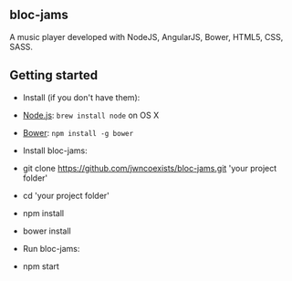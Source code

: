 ## bloc-jams

A music player developed with NodeJS, AngularJS, Bower, HTML5, CSS, SASS.

## Getting started
* Install (if you don't have them):
* [Node.js](http://nodejs.org): `brew install node` on OS X
* [Bower](http://bower.io): `npm install -g bower`

* Install bloc-jams:
* git clone https://github.com/jwncoexists/bloc-jams.git 'your project folder'
* cd 'your project folder'
* npm install
* bower install

* Run bloc-jams:
* npm start
